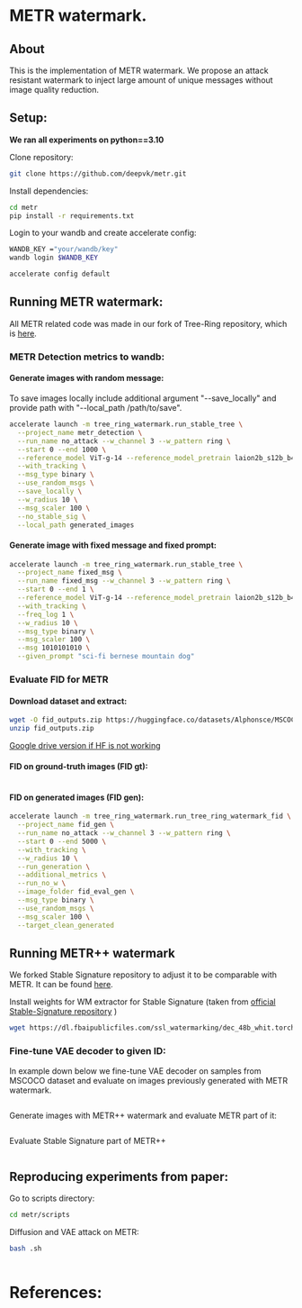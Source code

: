 # METR watermark.

## About
This is the implementation of METR watermark. We propose an attack resistant watermark to inject large amount of unique messages without image quality reduction.

## Setup:

**We ran all experiments on python==3.10**

Clone repository:
```bash
git clone https://github.com/deepvk/metr.git
```

Install dependencies:
```bash
cd metr
pip install -r requirements.txt 
```

Login to your wandb and create accelerate config:
```bash
WANDB_KEY ="your/wandb/key"
wandb login $WANDB_KEY

accelerate config default
```

## Running METR watermark:

All METR related code was made in our fork of Tree-Ring repository, which is
[here](https://github.com/Alphonsce/tree-ring-watermark).

### METR Detection metrics to wandb:

#### Generate images with random message:

To save images locally include additional argument "--save_locally" and provide path with "--local_path /path/to/save".


```bash
accelerate launch -m tree_ring_watermark.run_stable_tree \
  --project_name metr_detection \
  --run_name no_attack --w_channel 3 --w_pattern ring \
  --start 0 --end 1000 \
  --reference_model ViT-g-14 --reference_model_pretrain laion2b_s12b_b42k \
  --with_tracking \
  --msg_type binary \
  --use_random_msgs \
  --save_locally \
  --w_radius 10 \
  --msg_scaler 100 \
  --no_stable_sig \
  --local_path generated_images
```

#### Generate image with fixed message and fixed prompt:

```bash
accelerate launch -m tree_ring_watermark.run_stable_tree \
  --project_name fixed_msg \
  --run_name fixed_msg --w_channel 3 --w_pattern ring \
  --start 0 --end 1 \
  --reference_model ViT-g-14 --reference_model_pretrain laion2b_s12b_b42k \
  --with_tracking \
  --freq_log 1 \
  --w_radius 10 \
  --msg_type binary \
  --msg_scaler 100 \
  --msg 1010101010 \
  --given_prompt "sci-fi bernese mountain dog"
```

### Evaluate FID for METR
#### Download dataset and extract:

```bash
wget -O fid_outputs.zip https://huggingface.co/datasets/Alphonsce/MSCOCO_zip/resolve/main/fid_outputs.zip?download=true
unzip fid_outputs.zip
```
[Google drive version if HF is not working](https://drive.google.com/drive/u/1/folders/1v0xj-8Yx8vZ_4qGsC5EU5FJBvEWTFmE3)

#### FID on ground-truth images (FID gt):

```bash

```

#### FID on generated images (FID gen):

```bash
accelerate launch -m tree_ring_watermark.run_tree_ring_watermark_fid \
  --project_name fid_gen \
  --run_name no_attack --w_channel 3 --w_pattern ring \
  --start 0 --end 5000 \
  --with_tracking \
  --w_radius 10 \
  --run_generation \
  --additional_metrics \
  --run_no_w \
  --image_folder fid_eval_gen \
  --msg_type binary \
  --use_random_msgs \
  --msg_scaler 100 \
  --target_clean_generated
```

## Running METR++ watermark
We forked Stable Signature repository to adjust it to be comparable with METR. It can be found [here](https://github.com/Alphonsce/stable_signature/).

Install weights for WM extractor for Stable Signature (taken from [official Stable-Signature repository](https://github.com/facebookresearch/stable_signature) )
```bash
wget https://dl.fbaipublicfiles.com/ssl_watermarking/dec_48b_whit.torchscript.pt
```

### Fine-tune VAE decoder to given ID:

In example down below we fine-tune VAE decoder on samples from MSCOCO dataset and evaluate on images previously generated with METR watermark.

```bash

```

Generate images with METR++ watermark and evaluate METR part of it:
```bash

```

Evaluate Stable Signature part of METR++
```bash

```

## Reproducing experiments from paper:

Go to scripts directory:

```bash
cd metr/scripts
```

Diffusion and VAE attack on METR:

```bash
bash .sh
```

```bash

```

# References:
